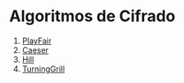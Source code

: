 # Algoritmos de Cifrado
1. [PlayFair](playfairCyfher.py)
2. [Caeser](caesar.py)
3. [Hill](hill.py)
4. [TurningGrill](turningGrill.py)